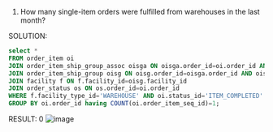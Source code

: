 1. How many single-item orders were fulfilled from warehouses in the last month?

SOLUTION:
```sql
select *
FROM order_item oi 
JOIN order_item_ship_group_assoc oisga ON oisga.order_id=oi.order_id AND oisga.order_item_seq_id=oi.order_item_seq_id
JOIN order_item_ship_group oisg ON oisg.order_id=oisga.order_id AND oisg.ship_group_seq_id=oisga.ship_group_seq_id
JOIN facility f ON f.facility_id=oisg.facility_id
JOIN order_status os ON os.order_id=oi.order_id
WHERE f.facility_type_id='WAREHOUSE' AND oi.status_id='ITEM_COMPLETED' AND os.status_datetime>=(CURDATE() - INTERVAL 1 MONTH)
GROUP BY oi.order_id having COUNT(oi.order_item_seq_id)=1;
```
RESULT: 0
![image](https://github.com/dextro19/Training_Assignment/assets/157474091/dd182a08-bbef-4543-aa56-bea5f1b98583)
